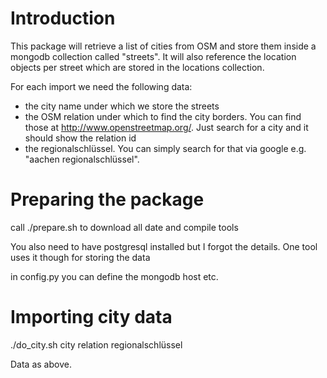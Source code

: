 Introduction
============

This package will retrieve a list of cities from OSM and store them inside a mongodb collection called "streets".
It will also reference the location objects per street which are stored in the locations collection.

For each import we need the following data:

- the city name under which we store the streets
- the OSM relation under which to find the city borders. You can find those at http://www.openstreetmap.org/. Just search for a city and it should show the relation id
- the regionalschlüssel. You can simply search for that via google e.g. "aachen regionalschlüssel". 

Preparing the package
=====================

call ./prepare.sh to download all date and compile tools

You also need to have postgresql installed but I forgot the details. One tool uses it though for storing the data

in config.py you can define the mongodb host etc.

Importing city data
===================

./do_city.sh city relation regionalschlüssel

Data as above.
